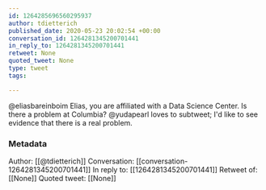 ```yaml
---
id: 1264285696560295937
author: tdietterich
published_date: 2020-05-23 20:02:54 +00:00
conversation_id: 1264281345200701441
in_reply_to: 1264281345200701441
retweet: None
quoted_tweet: None
type: tweet
tags:

---
```


@eliasbareinboim Elias, you are affiliated with a Data Science Center. Is there a problem at Columbia? @yudapearl loves to subtweet; I'd like to see evidence that there is a real problem.

### Metadata

Author: [[@tdietterich]]
Conversation: [[conversation-1264281345200701441]]
In reply to: [[1264281345200701441]]
Retweet of: [[None]]
Quoted tweet: [[None]]
